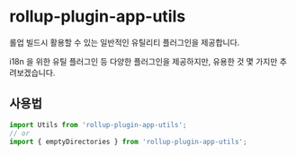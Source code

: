 # rollup-plugin-app-utils

롤업 빌드시 활용할 수 있는 일반적인 유틸리티 플러그인을 제공합니다.

i18n 을 위한 유틸 플러그인 등 다양한 플러그인을 제공하지만, 유용한 것 몇 가지만 추려보겠습니다.

## 사용법

```js
import Utils from 'rollup-plugin-app-utils';
// or
import { emptyDirectories } from 'rollup-plugin-app-utils';
```

